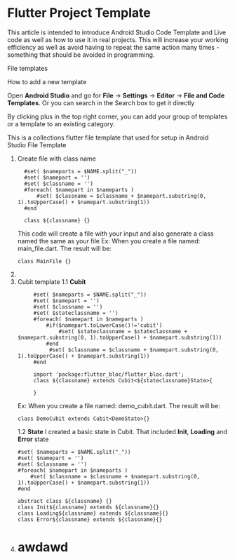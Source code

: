 # Flutter Project Template
This article is intended to introduce Android Studio Code Template and Live code as well as how to use it in real projects. This will increase your working efficiency as well as avoid having to repeat the same action many times - something that should be avoided in programming.

File templates

How to add a new template

Open **Android Studio** and go for **File** → **Settings** → **Editor** → **File and Code Templates**. Or you can search in the Search box to get it directly

By clicking plus in the top right corner, you can add your group of templates or a template to an existing category.


This is a collections flutter file template that used for setup in Android Studio File Template
1. Create file with class name
     ```
       #set( $nameparts = $NAME.split("_"))
       #set( $namepart = '')
       #set( $classname = '')
       #foreach( $namepart in $nameparts )
           #set( $classname = $classname + $namepart.substring(0, 1).toUpperCase() + $namepart.substring(1))
       #end
       
       class ${classname} {}
      ```
      This code will create a file with your input and also generate a class named the same as your file
      Ex: When you create a file named: main_file.dart. The result will be:
      ```
      class MainFile {}
      ```
3. 
1. Cubit template
   1.1 **Cubit**
     ```
          #set( $nameparts = $NAME.split("_"))
          #set( $namepart = '')
          #set( $classname = '')
          #set( $stateclassname = '')
          #foreach( $namepart in $nameparts )
              #if($namepart.toLowerCase()!='cubit')
                  #set( $stateclassname = $stateclassname + $namepart.substring(0, 1).toUpperCase() + $namepart.substring(1))
              #end
               #set( $classname = $classname + $namepart.substring(0, 1).toUpperCase() + $namepart.substring(1))
          #end
          
          import 'package:flutter_bloc/flutter_bloc.dart';
          class ${classname} extends Cubit<${stateclassname}State>{
          
          }
    ```
     Ex: When you create a file named: demo_cubit.dart. The result will be:
   ```
   class DemoCubit extends Cubit<DemoState>{}
   ```
   1.2 **State**
   I created a basic state in Cubit. That included **Init**, **Loading** and **Error** state 
   ```
   #set( $nameparts = $NAME.split("_"))
   #set( $namepart = '')
   #set( $classname = '')
   #foreach( $namepart in $nameparts )
       #set( $classname = $classname + $namepart.substring(0, 1).toUpperCase() + $namepart.substring(1))
   #end
   
   abstract class ${classname} {}
   class Init${classname} extends ${classname}{}
   class Loading${classname} extends ${classname}{}
   class Error${classname} extends ${classname}{}
   ```
3. # **awdawd**
